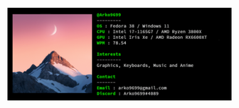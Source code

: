 ![profile](https://github.com/Arko9699/Arko9699/blob/main/github_profile.png?raw=true)

<!---
Arko9699/Arko9699 is a ✨ special ✨ repository because its `README.md` (this file) appears on your GitHub profile.
You can click the Preview link to take a look at your changes.
--->
